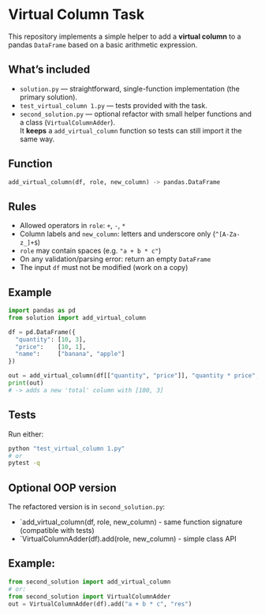 # Virtual Column Task

This repository implements a simple helper to add a **virtual column** to a pandas `DataFrame` based on a basic arithmetic expression.

## What’s included
- `solution.py` — straightforward, single-function implementation (the primary solution).
- `test_virtual_column 1.py` — tests provided with the task.
- `second_solution.py` — optional refactor with small helper functions and a class (`VirtualColumnAdder`).  
  It **keeps** a `add_virtual_column` function so tests can still import it the same way.

## Function
```python
add_virtual_column(df, role, new_column) -> pandas.DataFrame
```
## Rules
- Allowed operators in `role`: `+`, `-`, `*`
- Column labels and `new_column`: letters and underscore only (`^[A-Za-z_]+$`)
- `role` may contain spaces (e.g. `"a + b * c"`)
- On any validation/parsing error: return an empty `DataFrame`
- The input `df` must not be modified (work on a copy)
  
## Example
```python
import pandas as pd
from solution import add_virtual_column

df = pd.DataFrame({
  "quantity": [10, 3],
  "price":    [10, 1],
  "name":     ["banana", "apple"]
})

out = add_virtual_column(df[["quantity", "price"]], "quantity * price", "total")
print(out)
# -> adds a new 'total' column with [100, 3]
```
## Tests
Run either:
```bash
python "test_virtual_column 1.py"
# or
pytest -q
```
## Optional OOP version
The refactored version is in `second_solution.py`:
- `add_virtual_column(df, role, new_column) - same function signature (compatible with tests)
- `VirtualColumnAdder(df).add(role, new_column) - simple class API
## Example:
```python
from second_solution import add_virtual_column
# or:
from second_solution import VirtualColumnAdder
out = VirtualColumnAdder(df).add("a + b * c", "res")
```
